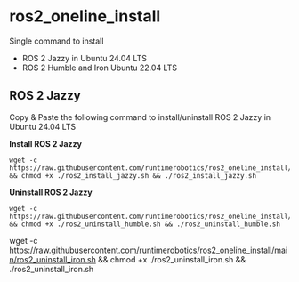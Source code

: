 
# ros2_oneline_install
Single command to install 
* ROS 2 Jazzy in Ubuntu 24.04 LTS
* ROS 2 Humble and Iron Ubuntu 22.04 LTS

## ROS 2 Jazzy

Copy & Paste the following command to install/uninstall ROS 2 Jazzy in Ubuntu 24.04 LTS

**Install ROS 2 Jazzy**

```
wget -c https://raw.githubusercontent.com/runtimerobotics/ros2_oneline_install/main/ros2_install_jazzy.sh && chmod +x ./ros2_install_jazzy.sh && ./ros2_install_jazzy.sh
```

**Uninstall ROS 2 Jazzy**

```
wget -c https://raw.githubusercontent.com/runtimerobotics/ros2_oneline_install/main/ros2_uninstall_humble.sh && chmod +x ./ros2_uninstall_humble.sh && ./ros2_uninstall_humble.sh
```




wget -c https://raw.githubusercontent.com/runtimerobotics/ros2_oneline_install/main/ros2_uninstall_iron.sh && chmod +x ./ros2_uninstall_iron.sh && ./ros2_uninstall_iron.sh
```
